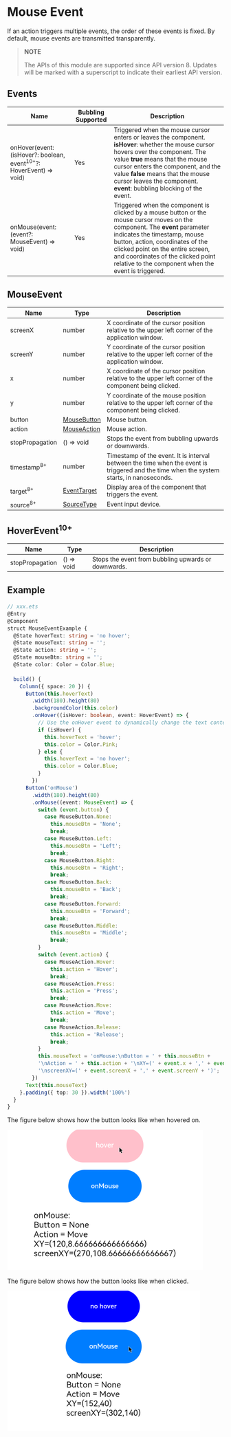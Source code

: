 



# Mouse Event

If an action triggers multiple events, the order of these events is fixed. By default, mouse events are transmitted transparently.

>  **NOTE**
>
>  The APIs of this module are supported since API version 8. Updates will be marked with a superscript to indicate their earliest API version.


## Events

| Name                                      | Bubbling Supported| Description                                      |
| ---------------------------------------- | ---- | ---------------------------------------- |
| onHover(event: (isHover?: boolean, event<sup>10+</sup>?: HoverEvent) =&gt; void) | Yes   | Triggered when the mouse cursor enters or leaves the component.<br>**isHover**: whether the mouse cursor hovers over the component. The value **true** means that the mouse cursor enters the component, and the value **false** means that the mouse cursor leaves the component.<br>**event**: bubbling blocking of the event.|
| onMouse(event: (event?: MouseEvent) =&gt; void) | Yes   | Triggered when the component is clicked by a mouse button or the mouse cursor moves on the component. The **event** parameter indicates the timestamp, mouse button, action, coordinates of the clicked point on the entire screen, and coordinates of the clicked point relative to the component when the event is triggered.|


## MouseEvent

| Name                    | Type                                    | Description                          |
| ---------------------- | ---------------------------------------- | ---------------------------- |
| screenX                | number                                   | X coordinate of the cursor position relative to the upper left corner of the application window.        |
| screenY                | number                                   | Y coordinate of the cursor position relative to the upper left corner of the application window.        |
| x                      | number                                   | X coordinate of the cursor position relative to the upper left corner of the component being clicked.        |
| y                      | number                                   | Y coordinate of the mouse position relative to the upper left corner of the component being clicked.        |
| button                 | [MouseButton](ts-appendix-enums.md#mousebutton) | Mouse button.                       |
| action                 | [MouseAction](ts-appendix-enums.md#mouseaction) | Mouse action.                       |
| stopPropagation        | () => void                               | Stops the event from bubbling upwards or downwards.                     |
| timestamp<sup>8+</sup> | number                                   | Timestamp of the event. It is interval between the time when the event is triggered and the time when the system starts, in nanoseconds.|
| target<sup>8+</sup>    | [EventTarget](ts-universal-events-click.md#eventtarget8) | Display area of the component that triggers the event.              |
| source<sup>8+</sup>    | [SourceType](ts-gesture-settings.md#sourcetype)| Event input device.                     |

## HoverEvent<sup>10+</sup>

| Name             | Type      | Description     |
| --------------- | ---------- | ------- |
| stopPropagation | () => void | Stops the event from bubbling upwards or downwards.|

## Example

```ts
// xxx.ets
@Entry
@Component
struct MouseEventExample {
  @State hoverText: string = 'no hover';
  @State mouseText: string = '';
  @State action: string = '';
  @State mouseBtn: string = '';
  @State color: Color = Color.Blue;

  build() {
    Column({ space: 20 }) {
      Button(this.hoverText)
        .width(180).height(80)
        .backgroundColor(this.color)
        .onHover((isHover: boolean, event: HoverEvent) => {
          // Use the onHover event to dynamically change the text content and background color of a button when the mouse pointer is hovered on it.
          if (isHover) {
            this.hoverText = 'hover';
            this.color = Color.Pink;
          } else {
            this.hoverText = 'no hover';
            this.color = Color.Blue;
          }
        })
      Button('onMouse')
        .width(180).height(80)
        .onMouse((event: MouseEvent) => {
          switch (event.button) {
            case MouseButton.None:
              this.mouseBtn = 'None';
              break;
            case MouseButton.Left:
              this.mouseBtn = 'Left';
              break;
            case MouseButton.Right:
              this.mouseBtn = 'Right';
              break;
            case MouseButton.Back:
              this.mouseBtn = 'Back';
              break;
            case MouseButton.Forward:
              this.mouseBtn = 'Forward';
              break;
            case MouseButton.Middle:
              this.mouseBtn = 'Middle';
              break;
          }
          switch (event.action) {
            case MouseAction.Hover:
              this.action = 'Hover';
              break;
            case MouseAction.Press:
              this.action = 'Press';
              break;
            case MouseAction.Move:
              this.action = 'Move';
              break;
            case MouseAction.Release:
              this.action = 'Release';
              break;
          }
          this.mouseText = 'onMouse:\nButton = ' + this.mouseBtn +
          '\nAction = ' + this.action + '\nXY=(' + event.x + ',' + event.y + ')' +
          '\nscreenXY=(' + event.screenX + ',' + event.screenY + ')';
        })
      Text(this.mouseText)
    }.padding({ top: 30 }).width('100%')
  }
}
```

 

The figure below shows how the button looks like when hovered on.

 ![mouse](figures/mouse.png) 

The figure below shows how the button looks like when clicked.

![mouse1](figures/mouse1.png)
